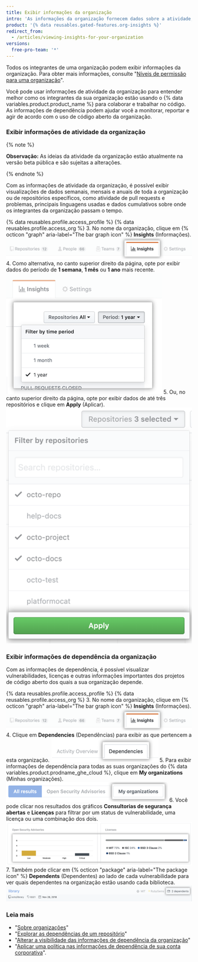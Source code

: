 ```yaml
---
title: Exibir informações da organização
intro: 'As informações da organização fornecem dados sobre a atividade, as contribuições e as dependências dela.'
product: '{% data reusables.gated-features.org-insights %}'
redirect_from:
  - /articles/viewing-insights-for-your-organization
versions:
  free-pro-team: '*'
---
```


Todos os integrantes de uma organização podem exibir informações da organização. Para obter mais informações, consulte "[Níveis de permissão para uma organização](/articles/permission-levels-for-an-organization)".

Você pode usar informações de atividade da organização para entender melhor como os integrantes da sua organização estão usando o {% data variables.product.product_name %} para colaborar e trabalhar no código. As informações de dependência podem ajudar você a monitorar, reportar e agir de acordo com o uso de código aberto da organização.

### Exibir informações de atividade da organização

{% note %}

**Observação:** As ideias da atividade da organização estão atualmente na versão beta pública e são sujeitas a alterações.

{% endnote %}

Com as informações de atividade da organização, é possível exibir visualizações de dados semanais, mensais e anuais de toda a organização ou de repositórios específicos, como atividade de pull requests e problemas, principais linguagens usadas e dados cumulativos sobre onde os integrantes da organização passam o tempo.

{% data reusables.profile.access_profile %}
{% data reusables.profile.access_org %}
3. No nome da organização, clique em {% octicon "graph" aria-label="The bar graph icon" %} **Insights** (Informações). ![Clique na guia Insights (Informações) da organização](/assets/images/help/organizations/org-nav-insights-tab.png)
4. Como alternativa, no canto superior direito da página, opte por exibir dados do período de **1 semana**, **1 mês** ou **1 ano** mais recente. ![Escolha o período para visualizar informações da organização](/assets/images/help/organizations/org-insights-time-period.png)
5. Ou, no canto superior direito da página, opte por exibir dados de até três repositórios e clique em **Apply** (Aplicar). ![Escolha os repositórios para visualizar informações da organização](/assets/images/help/organizations/org-insights-repos.png)

### Exibir informações de dependência da organização
Com as informações de dependência, é possível visualizar vulnerabilidades, licenças e outras informações importantes dos projetos de código aberto dos quais a sua organização depende.

{% data reusables.profile.access_profile %}
{% data reusables.profile.access_org %}
3. No nome da organização, clique em {% octicon "graph" aria-label="The bar graph icon" %} **Insights** (Informações). ![Guia Insights (Informações) na principal barra de navegação da organização](/assets/images/help/organizations/org-nav-insights-tab.png)
4. Clique em **Dependencies** (Dependências) para exibir as que pertencem a esta organização. ![Guia Dependencies (Dependências) na principal barra de navegação da organização](/assets/images/help/organizations/org-insights-dependencies-tab.png)
5. Para exibir informações de dependência para todas as suas organizações do {% data variables.product.prodname_ghe_cloud %}, clique em **My organizations** (Minhas organizações). ![Botão My organizations (Minhas organizações) na guia Dependencies (Dependências)](/assets/images/help/organizations/org-insights-dependencies-my-orgs-button.png)
6. Você pode clicar nos resultados dos gráficos **Consultorias de segurança abertas** e **Licenças** para filtrar por um status de vulnerabilidade, uma licença ou uma combinação dos dois. ![Gráficos de licenças e vulnerabilidades em My organizations (Minhas organizações)](/assets/images/help/organizations/org-insights-dependencies-graphs.png)
7. Também pode clicar em {% octicon "package" aria-label="The package icon" %} **Dependents** (Dependentes) ao lado de cada vulnerabilidade para ver quais dependentes na organização estão usando cada biblioteca. ![Dependentes vulneráveis em My organizations (Minhas organizações)](/assets/images/help/organizations/org-insights-dependencies-vulnerable-item.png)


  ### Leia mais

   - "[Sobre organizações](/github/setting-up-and-managing-organizations-and-teams/about-organizations)"
   - "[Explorar as dependências de um repositório](/github/visualizing-repository-data-with-graphs/exploring-the-dependencies-of-a-repository)"
   - "[Alterar a visibilidade das informações de dependência da organização](/github/setting-up-and-managing-organizations-and-teams/changing-the-visibility-of-your-organizations-dependency-insights)"
   - "[Aplicar uma política nas informações de dependência de sua conta corporativa](/github/setting-up-and-managing-your-enterprise/enforcing-a-policy-on-dependency-insights-in-your-enterprise-account)".
